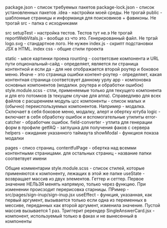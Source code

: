 package.json - список требуемых пакетов
package-lock.json - список установленных пакетов
.idea - настройки моей среды. Не трогай
public - шаблонные страницы и информаиця для поисковиков + фавиконы. Не трогай
src - папка с исходниками

src 
  setupTest - настройка тестов. Тестов тут не.э Не трогай
  reportWebVitals.js - вообще хз что это. Генерированный файл. Не тргай
  logo.svg - стандартное лого. Не нужен
  index.js - скрипт подстановки JSX в HTML. 
  index css - общие стили проекта

  static - ывсе картинки проека
  rounting - соответсвие компонента и URL пути
    опциональный-сайд - определяет, является ли страница контентной и если да - для нее отображается второй роутер и боковое меню. Иначе - это страница ошибки
    контент-роутер - определяет, какая контентная страница соответсвует данному урлу
  app - компоновка основных компонентов (модалки. роутера и обработки ошибок)
    style.module.scss - стли, применяемые только для текущего компонента и для его потомков (в текущем случае для аппа). Справедливо для всех файлов с расшрением модуль цсс
  компоненты - список малых и (обычно) переиспользуемых компонентов. Например - модалка. Сключает в себя боковое меню, модалку, алерт и обертку ютуба
  logic - включает в себя обработку ошибок и вспомогательные утилиты
    error-catcher - обработчик ошибок.
    field-converter - утлита для генерации форм в профиле
    getfAQ - заглушка для получения факов  с сервера
    helpers - ожидание указанного таймаута
    showModal - функциоя показа модалки

  pages - списо страниц. 
    contentfulPage - обертка над всемми контентными страницами.
    для остальных страниц - название папки соответвует имени


Общие комментарии
style.module.scss - список стилей, которые применяются к компоненту, лежащих в этой же папке
useState - возвращает массив из двух элементов. Геттер и сеттер. Первое значение НЕЛЬЗЯ менять напрямую, только через функцию. При изменении происзодит перерисовка старницы. ПРимер - src/pages/sign-inup/sign-inup.jsx
useEffect - функция, указанная, как первый аргумент, вызывается только если одна из переменных в мессиве, переданных как второй аргумент, изменила значение. Пустой массив вызывается 1 раз. Триггерит ререндер
SingleAnswerCard.jsx - компонент, используемый только в факах и не вынесенный в компоненты
